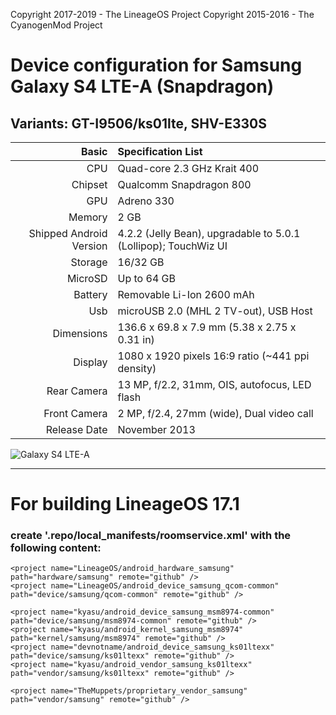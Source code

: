 Copyright 2017-2019 - The LineageOS Project
Copyright 2015-2016 - The CyanogenMod Project

# Device configuration for Samsung Galaxy S4 LTE-A (Snapdragon)
## Variants: GT-I9506/ks01lte, SHV-E330S

Basic   | Specification List
-------:|:-------------------------
CPU     | Quad-core 2.3 GHz Krait 400
Chipset | Qualcomm Snapdragon 800
GPU     | Adreno 330
Memory  | 2 GB
Shipped Android Version | 4.2.2 (Jelly Bean), upgradable to 5.0.1 (Lollipop); TouchWiz UI
Storage | 16/32 GB
MicroSD | Up to 64 GB
Battery | Removable Li-Ion 2600 mAh
Usb | microUSB 2.0 (MHL 2 TV-out), USB Host
Dimensions | 136.6 x 69.8 x 7.9 mm (5.38 x 2.75 x 0.31 in)
Display | 1080 x 1920 pixels 16:9 ratio (~441 ppi density)
Rear Camera  | 13 MP, f/2.2, 31mm, OIS, autofocus, LED flash
Front Camera | 2 MP, f/2.4, 27mm (wide), Dual video call
Release Date | November 2013

![Galaxy S4 LTE-A](http://xphone24.com/foto/samsung_galaxy_s4_lte+.png "Galaxy S4 LTE-A")

***

# For building LineageOS 17.1
### create '.repo/local_manifests/roomservice.xml' with the following content:


<?xml version="1.0" encoding="UTF-8"?>
  <manifest>

    <project name="LineageOS/android_hardware_samsung" path="hardware/samsung" remote="github" />
    <project name="LineageOS/android_device_samsung_qcom-common" path="device/samsung/qcom-common" remote="github" />

    <project name="kyasu/android_device_samsung_msm8974-common" path="device/samsung/msm8974-common" remote="github" />
    <project name="kyasu/android_kernel_samsung_msm8974" path="kernel/samsung/msm8974" remote="github" />
    <project name="devnotname/android_device_samsung_ks01ltexx" path="device/samsung/ks01ltexx" remote="github" />
    <project name="kyasu/android_vendor_samsung_ks01ltexx" path="vendor/samsung/ks01ltexx" remote="github" />

    <project name="TheMuppets/proprietary_vendor_samsung" path="vendor/samsung" remote="github" />

  </manifest>
